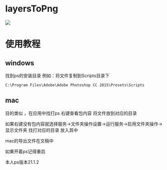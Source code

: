 # layersToPng

![](https://gitee.com/artiely/Figure-bed/raw/master/20211223161945.png)

# 使用教程

## windows
找到ps的安装目录 例如：将文件复制到Scripts目录下
```
C:\Program Files\Adobe\Adobe Photoshop CC 2015\Presets\Scripts
```

## mac
目的类似 ，在应用中找打ps 右键查看包内容 将文件放到对应的目录

如果右键没有包内容就选择服务->文件夹操作设置->运行服务->启用文件夹操作->显示文件夹 找打对应的目录 放入其中

mac的导出文件在文稿中

如果开着ps记得重启

本人ps版本21.1.2
